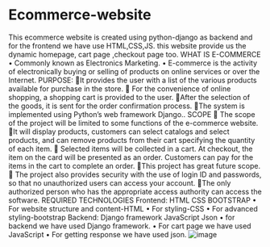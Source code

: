 # Ecommerce-website
This ecommerce website is created using python-django as backend and for the frontend we have use HTML,CSS,JS. this website provide us the  dynamic homepage, cart page ,checkout page too.
WHAT IS E-COMMERCE
• Commonly known as Electronics Marketing.
• E-commerce is the activity of electronically buying or selling of products on online
     services or over the Internet.
PURPOSE:
It provides the user with a list of the various products available for purchase in the store.
 For the convenience of online shopping, a shopping cart is provided to the user.
After the selection of the goods, it is sent for the order confirmation process.
The system is implemented using Python’s web framework Django..
SCOPE
 The scope of the project will be limited to some functions of the e-commerce website.
It will display products, customers can select catalogs and select products, and can remove
products from their cart specifying the quantity of each item.
 Selected items will be collected in a cart. At checkout, the item on the card will be
presented as an order. Customers can pay for the items in the cart to complete an order.
This project has great future scope.
 The project also provides security with the use of login ID and passwords, so that no
unauthorized users can access your account.
The only authorized person who has the appropriate access authority can access the
software.
REQUIRED TECHNOLOGIES
Frontend:
HTML
CSS
BOOTSTRAP
• For website structure and content-HTML
• For styling-CSS
• For advanced styling-bootstrap
Backend:
Django framework
JavaScript
Json
• for backend we have used Django framework.
• For cart page we have used JavaScript
• For getting response we have used json.
![image](https://user-images.githubusercontent.com/105526680/182801374-54fa91e7-63aa-4052-bdf5-43684164f86d.png)
